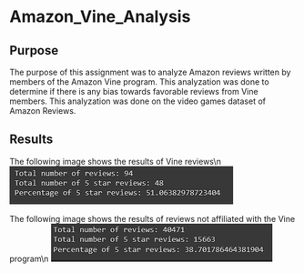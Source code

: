 # Amazon_Vine_Analysis

## Purpose
The purpose of this assignment was to analyze Amazon reviews written by members of the Amazon Vine program.
This analyzation was done to determine if there is any bias towards favorable reviews from Vine members. This analyzation was done on the video games dataset of Amazon Reviews.

## Results
The following image shows the results of Vine reviews\n
![Results of Vine reviews](https://github.com/Kanackle/Amazon_Vine_Analysis/blob/main/Starter_Code%20(6)/Images/Vine_results.PNG)

The following image shows the results of reviews not affiliated with the Vine program\n
![Results of not Vine reviews](https://github.com/Kanackle/Amazon_Vine_Analysis/blob/main/Starter_Code%20(6)/Images/notVine_results.PNG)
